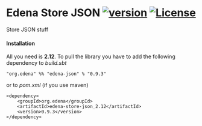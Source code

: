 # Edena Store JSON [![version](https://img.shields.io/badge/version-0.9.3-green.svg)](https://peterbanda.net) [![License](https://img.shields.io/badge/License-Apache%202.0-lightgrey.svg)](https://www.apache.org/licenses/LICENSE-2.0)

Store JSON stuff

#### Installation

All you need is **2.12**. To pull the library you have to add the following dependency to *build.sbt*

```
"org.edena" %% "edena-json" % "0.9.3"
```

or to *pom.xml* (if you use maven)

```
<dependency>
    <groupId>org.edena</groupId>
    <artifactId>edena-store-json_2.12</artifactId>
    <version>0.9.3</version>
</dependency>
```
